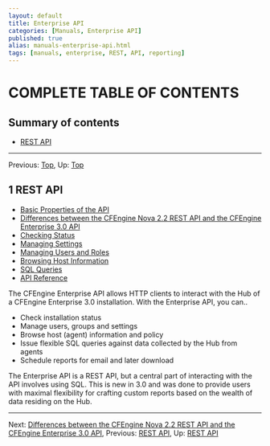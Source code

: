 ```yaml
---
layout: default
title: Enterprise API
categories: [Manuals, Enterprise API]
published: true
alias: manuals-enterprise-api.html
tags: [manuals, enterprise, REST, API, reporting]
---
```


[](/manuals/Enterprise-3-0-API#Contents)

COMPLETE TABLE OF CONTENTS
==========================

Summary of contents
-------------------

-   [REST API](/manuals/Enterprise-3-0-API#REST-API)

* * * * *

Previous: [Top](/manuals/Enterprise-3-0-API#Top),
Up: [Top](/manuals/Enterprise-3-0-API#Top)

1 REST API
----------

-   [Basic Properties of the
    API](/manuals/Enterprise-3-0-API#Basic-Properties-of-the-API)
-   [Differences between the CFEngine Nova 2.2 REST API and the CFEngine
    Enterprise 3.0
    API](/manuals/Enterprise-3-0-API#Differences-between-the-CFEngine-Nova-2_002e2-REST-API-and-the-CFEngine-Enterprise-3_002e0-API)
-   [Checking Status](/manuals/Enterprise-3-0-API#Checking-Status)
-   [Managing Settings](/manuals/Enterprise-3-0-API#Managing-Settings)
-   [Managing Users and
    Roles](/manuals/Enterprise-3-0-API#Managing-Users-and-Roles)
-   [Browsing Host
    Information](/manuals/Enterprise-3-0-API#Browsing-Host-Information)
-   [SQL Queries](/manuals/Enterprise-3-0-API#SQL-Queries)
-   [API Reference](/manuals/Enterprise-3-0-API#API-Reference)

The CFEngine Enterprise API allows HTTP clients to interact with the Hub
of a CFEngine Enterprise 3.0 installation. With the Enterprise API, you
can..

-   Check installation status
-   Manage users, groups and settings
-   Browse host (agent) information and policy
-   Issue flexible SQL queries against data collected by the Hub from
    agents
-   Schedule reports for email and later download

The Enterprise API is a REST API, but a central part of interacting with
the API involves using SQL. This is new in 3.0 and was done to provide
users with maximal flexibility for crafting custom reports based on the
wealth of data residing on the Hub.

* * * * *

Next: [Differences between the CFEngine Nova 2.2 REST API and the
CFEngine Enterprise 3.0
API](/manuals/Enterprise-3-0-API#Differences-between-the-CFEngine-Nova-2_002e2-REST-API-and-the-CFEngine-Enterprise-3_002e0-API),
Previous: [REST API](/manuals/Enterprise-3-0-API#REST-API), Up: [REST
API](/manuals/Enterprise-3-0-API#REST-API)

